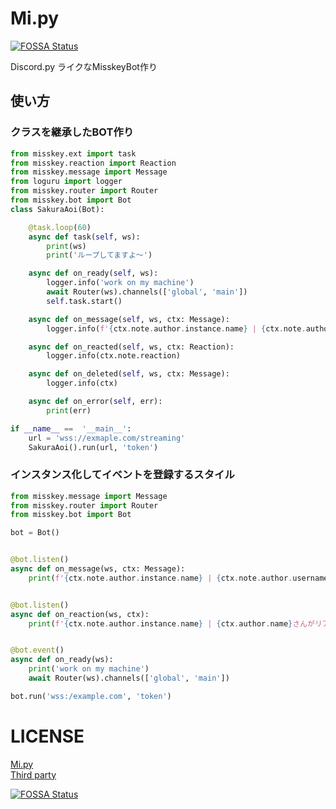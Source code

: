 # Mi.py
[![FOSSA Status](https://app.fossa.com/api/projects/git%2Bgithub.com%2Fyupix%2FMi.py.svg?type=shield)](https://app.fossa.com/projects/git%2Bgithub.com%2Fyupix%2FMi.py?ref=badge_shield)


Discord.py ライクなMisskeyBot作り

## 使い方


### クラスを継承したBOT作り

```python
from misskey.ext import task
from misskey.reaction import Reaction
from misskey.message import Message
from loguru import logger
from misskey.router import Router
from misskey.bot import Bot
class SakuraAoi(Bot):

    @task.loop(60)
    async def task(self, ws):
        print(ws)
        print('ループしてますよ～')

    async def on_ready(self, ws):
        logger.info('work on my machine')
        await Router(ws).channels(['global', 'main'])
        self.task.start()

    async def on_message(self, ws, ctx: Message):
        logger.info(f'{ctx.note.author.instance.name} | {ctx.note.author.username}さんがノートしました: {ctx.note.text}')

    async def on_reacted(self, ws, ctx: Reaction):
        logger.info(ctx.note.reaction)

    async def on_deleted(self, ws, ctx: Message):
        logger.info(ctx)

    async def on_error(self, err):
        print(err)

if __name__ ==  '__main__':
    url = 'wss://exmaple.com/streaming'
    SakuraAoi().run(url, 'token')
```

### インスタンス化してイベントを登録するスタイル

```python
from misskey.message import Message
from misskey.router import Router
from misskey.bot import Bot

bot = Bot()


@bot.listen()
async def on_message(ws, ctx: Message):
    print(f'{ctx.note.author.instance.name} | {ctx.note.author.username}さんがノートしました: {ctx.note.text}')


@bot.listen()
async def on_reaction(ws, ctx):
    print(f'{ctx.note.author.instance.name} | {ctx.author.name}さんがリアクションを付けました: {ctx.note.text}')


@bot.event()
async def on_ready(ws):
    print('work on my machine')
    await Router(ws).channels(['global', 'main'])

bot.run('wss:/example.com', 'token')
```

# LICENSE

[Mi.py](LICENSE.md)  
[Third party](COPYING.md)


[![FOSSA Status](https://app.fossa.com/api/projects/git%2Bgithub.com%2Fyupix%2FMi.py.svg?type=large)](https://app.fossa.com/projects/git%2Bgithub.com%2Fyupix%2FMi.py?ref=badge_large)